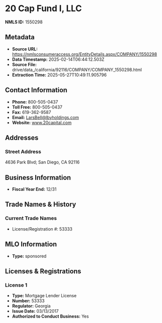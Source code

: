 # 20 Cap Fund I, LLC

**NMLS ID:** 1550298

## Metadata
- **Source URL:** https://nmlsconsumeraccess.org/EntityDetails.aspx/COMPANY/1550298
- **Data Timestamp:** 2025-02-14T06:44:12.503Z
- **Source File:** drive/data_/california/92116/COMPANY/COMPANY_1550298.html
- **Extraction Time:** 2025-05-27T10:49:11.905796

## Contact Information
- **Phone:** 800-505-0437
- **Toll Free:** 800-505-0437
- **Fax:** 619-362-9587
- **Email:** LarsBell@lbyholdings.com
- **Website:** www.20capital.com

## Addresses
### Street Address
4636 Park Blvd; San Diego, CA 92116

## Business Information
- **Fiscal Year End:** 12/31

## Trade Names & History
### Current Trade Names
- License/Registration #: 53333

## MLO Information
- **Type:** sponsored

## Licenses & Registrations

### License 1
- **Type:** Mortgage Lender License
- **Number:** 53333
- **Regulator:** Georgia
- **Issue Date:** 03/13/2017
- **Authorized to Conduct Business:** Yes
